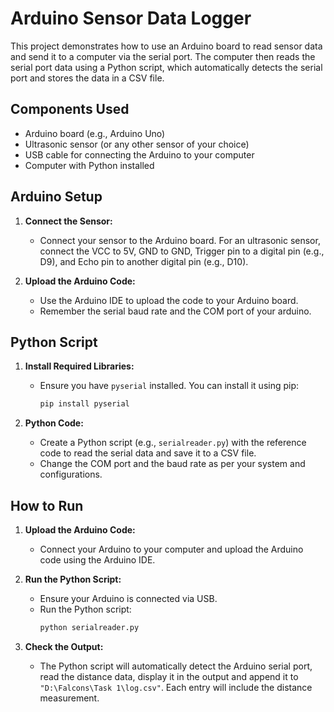 # Arduino Sensor Data Logger

This project demonstrates how to use an Arduino board to read sensor data and send it to a computer via the serial port. The computer then reads the serial port data using a Python script, which automatically detects the serial port and stores the data in a CSV file.

## Components Used
- Arduino board (e.g., Arduino Uno)
- Ultrasonic sensor (or any other sensor of your choice)
- USB cable for connecting the Arduino to your computer
- Computer with Python installed

## Arduino Setup
1. **Connect the Sensor:**
   - Connect your sensor to the Arduino board. For an ultrasonic sensor, connect the VCC to 5V, GND to GND, Trigger pin to a digital pin (e.g., D9), and Echo pin to another digital pin (e.g., D10).

2. **Upload the Arduino Code:**
   - Use the Arduino IDE to upload the code to your Arduino board. 
   - Remember the serial baud rate and the COM port of your arduino.


## Python Script
1. **Install Required Libraries:**
   - Ensure you have `pyserial` installed. You can install it using pip:
     ```sh
     pip install pyserial
     ```

2. **Python Code:**
   - Create a Python script (e.g., `serialreader.py`) with the reference code to read the serial data and save it to a CSV file.
   - Change the COM port and the baud rate as per your system and configurations.


## How to Run
1. **Upload the Arduino Code:**
   - Connect your Arduino to your computer and upload the Arduino code using the Arduino IDE.

2. **Run the Python Script:**
   - Ensure your Arduino is connected via USB.
   - Run the Python script:
     ```sh
     python serialreader.py
     ```

3. **Check the Output:**
   - The Python script will automatically detect the Arduino serial port, read the distance data, display it in the output and append it to `"D:\Falcons\Task 1\log.csv"`. Each entry will include the distance measurement.
